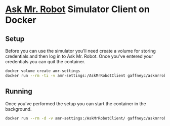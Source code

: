 # [Ask Mr. Robot](https://www.askmrrobot.com) Simulator Client on Docker

## Setup

Before you can use the simulator you'll need create a volume for storing
credentials and then log in to Ask Mr. Robot. Once you've entered your
credentials you can quit the container.

```bash
docker volume create amr-settings
docker run --rm -ti -v amr-settings:/AskMrRobotClient gaffneyc/askmrrobot
```

## Running

Once you've performed the setup you can start the container in the background.

```bash
docker run --rm -d -v amr-settings:/AskMrRobotClient/ gaffneyc/askmrrobot
```
